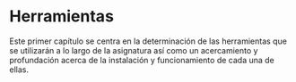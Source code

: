 # Herramientas

Este primer capítulo se centra en la determinación de las herramientas que se utilizarán a lo largo de la asignatura así como un acercamiento y profundación acerca de la instalación y funcionamiento de cada una de ellas.
